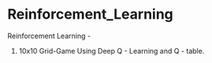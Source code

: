 # Reinforcement_Learning
Reinforcement Learning -  
1. 10x10 Grid-Game Using Deep Q - Learning and Q - table. 
